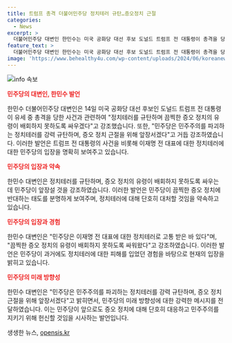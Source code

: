 ```yaml
---
title: 트럼프 총격 더불어민주당 정치테러 규탄…증오정치 근절
categories:
  - News
excerpt: >
  더불어민주당 대변인 한민수는 미국 공화당 대선 후보 도널드 트럼프 전 대통령이 총격을 당한 사건과 관련해 정치테러를 규탄하며 증오 정치의 유령이 배회하지 못하도록 싸우겠다고 강조했다. 또한 이를 통해 민주당이 이재명 전 대표에 대한 정치테러로 고통받았으며, 증오 정치를 근절하고 민주주의를 보호하기 위해 노력할 것을 강조했다.
feature_text: >
  더불어민주당 대변인 한민수는 미국 공화당 대선 후보 도널드 트럼프 전 대통령이 총격을 당한 사건과 관련해 정치테러를 규탄하며 증오 정치의 유령이 배회하지 못하도록 싸우겠다고 강조했다. 또한 이를 통해 민주당이 이재명 전 대표에 대한 정치테러로 고통받았으며, 증오 정치를 근절하고 민주주의를 보호하기 위해 노력할 것을 강조했다.
image: 'https://www.behealthy4u.com/wp-content/uploads/2024/06/koreanews.jpg'
---
```


<p><img src="https://www.behealthy4u.com/wp-content/uploads/2024/06/koreanews.jpg" alt="info 속보" /></p>

<p><b><span style="color: #ee2323;">민주당의 대변인, 한민수 발언</span></b></p>

<p data-ke-size="size16">한민수 더불어민주당 대변인은 14일 미국 공화당 대선 후보인 도널드 트럼프 전 대통령이 유세 중 총격을 당한 사건과 관련하여 "정치테러를 규탄하며 끔찍한 증오 정치의 유령이 배회하지 못하도록 싸우겠다"고 강조했습니다. 또한, "민주당은 민주주의를 파괴하는 정치테러를 강력 규탄하며, 증오 정치 근절을 위해 앞장서겠다"고 거듭 강조하였습니다. 이러한 발언은 트럼프 전 대통령의 사건을 비롯해 이재명 전 대표에 대한 정치테러에 대한 민주당의 입장을 명확히 보여주고 있습니다.</p>

<p><b><span style="color: #ee2323;">민주당의 입장과 약속</span></b></p>

<p data-ke-size="size16">한민수 대변인은 정치테러를 규탄하며, 증오 정치의 유령이 배회하지 못하도록 싸우는 데 민주당이 앞장설 것을 강조하였습니다. 이러한 발언은 민주당이 끔찍한 증오 정치에 반대하는 태도를 분명하게 보여주며, 정치테러에 대해 단호히 대처할 것임을 약속하고 있습니다.</p>

<p><b><span style="color: #ee2323;">민주당의 입장과 경험</span></b></p>

<p data-ke-size="size16">한민수 대변인은 "민주당은 이재명 전 대표에 대한 정치테러로 고통 받은 바 있다"며, "끔찍한 증오 정치의 유령이 배회하지 못하도록 싸워왔다"고 강조하였습니다. 이러한 발언은 민주당이 과거에도 정치테러에 대한 피해를 입었던 경험을 바탕으로 현재의 입장을 밝히고 있습니다.</p>

<p><b><span style="color: #ee2323;">민주당의 미래 방향성</span></b></p>

<p data-ke-size="size16">한민수 대변인은 "민주당은 민주주의를 파괴하는 정치테러를 강력 규탄하며, 증오 정치 근절을 위해 앞장서겠다"고 밝히면서, 민주당의 미래 방향성에 대한 강력한 메시지를 전달하였습니다. 이는 민주당이 앞으로도 증오 정치에 대해 단호히 대응하고 민주주의를 지키기 위해 헌신할 것임을 시사하는 발언입니다.</p>
생생한 뉴스, <a href="https://opensis.kr" rel="dofollow">opensis.kr</a>


